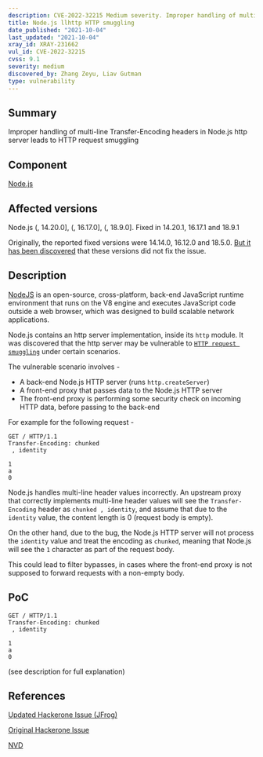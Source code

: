 ```yaml
---
description: CVE-2022-32215 Medium severity. Improper handling of multi-line Transfer-Encoding headers in Node.js http server leads to HTTP request smuggling
title: Node.js llhttp HTTP smuggling
date_published: "2021-10-04"
last_updated: "2021-10-04"
xray_id: XRAY-231662
vul_id: CVE-2022-32215
cvss: 9.1
severity: medium
discovered_by: Zhang Zeyu, Liav Gutman
type: vulnerability
---
```

## Summary
Improper handling of multi-line Transfer-Encoding headers in Node.js http server leads to HTTP request smuggling

## Component

[Node.js](https://nodejs.org/en/)

## Affected versions

Node.js (, 14.20.0], (, 16.17.0], (, 18.9.0]. Fixed in 14.20.1, 16.17.1 and 18.9.1

Originally, the reported fixed versions were 14.14.0, 16.12.0 and 18.5.0. [But it has been discovered](https://hackerone.com/reports/1665156) that these versions did not fix the issue.

## Description

[NodeJS](https://nodejs.org/) is an open-source, cross-platform, back-end JavaScript runtime environment that runs on the V8 engine and executes JavaScript code outside a web browser, which was designed to build scalable network applications.

Node.js contains an http server implementation, inside its `http` module. It was discovered that the http server may be vulnerable to [`HTTP request smuggling`](https://portswigger.net/web-security/request-smuggling) under certain scenarios.

The vulnerable scenario involves - 

* A back-end Node.js HTTP server (runs `http.createServer`)
* A front-end proxy that passes data to the Node.js HTTP server
* The front-end proxy is performing some security check on incoming HTTP data, before passing to the back-end

For example for the following request -
```
GET / HTTP/1.1
Transfer-Encoding: chunked
 , identity

1
a
0
```

Node.js handles multi-line header values incorrectly. An upstream proxy that correctly implements multi-line header values will see the `Transfer-Encoding` header as `chunked , identity`, and assume that due to the `identity` value, the content length is 0 (request body is empty).

On the other hand, due to the bug, the Node.js HTTP server will not process the `identity` value and treat the encoding as `chunked`, meaning that Node.js will see the `1` character as part of the request body.

This could lead to filter bypasses, in cases where the front-end proxy is not supposed to forward requests with a non-empty body.



## PoC

```
GET / HTTP/1.1
Transfer-Encoding: chunked
 , identity

1
a
0
```

(see description for full explanation)

## References

[Updated Hackerone Issue (JFrog)](https://hackerone.com/reports/1665156)

[Original Hackerone Issue](https://hackerone.com/reports/1501679)

[NVD](https://nvd.nist.gov/vuln/detail/CVE-2022-32215)